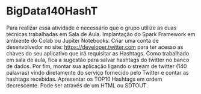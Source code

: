 # BigData140HashT


Para realizar essa atividade é necessário que o grupo utilize as duas técnicas trabalhadas em Sala de Aula. Implantação do Spark Framework em ambiente do Colab ou Jupiter Notebooks.
Criar uma conta de desenvolvedor no site: https://developer.twitter.com para ter acesso as chaves do seu aplicativo que irá requisitar as Hashtags. 
Como trabalhado em sala de aula, fica a sugestão para salvar hashtags do twitter no banco de dados.
Por fim, montar sua aplicação ligando o stream de twitter (140 palavras) vindo diretamente do serviço fornecido pelo Twitter e contar as hashtags recebidas.
Apresentar os TOP10 Hashtags em ordem decrescente. Pode ser através de um HTML ou SDTOUT.
